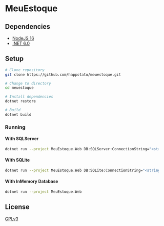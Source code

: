 # MeuEstoque

## Dependencies

- [NodeJS 16](https://nodejs.org/)
- [.NET 6.0](https://dotnet.microsoft.com/download/dotnet/6.0)

## Setup

```bash
# Clone repository
git clone https://github.com/happotato/meuestoque.git

# Change to directory
cd meuestoque

# Install dependencies
dotnet restore

# Build
dotnet build
```

### Running

#### With SQLServer

```bash
dotnet run --project MeuEstoque.Web DB:SQLServer:ConnectionString="<string>"
```

#### With SQLite

```bash
dotnet run --project MeuEstoque.Web DB:SQLite:ConnectionString="<string>"
```

#### With InMemory Database

```bash
dotnet run --project MeuEstoque.Web
```

## License

[GPLv3](LICENSE.txt)
